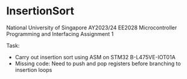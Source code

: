 # InsertionSort
National University of Singapore AY2023/24 
EE2028 Microcontroller Programming and Interfacing Assignment 1

Task:
- Carry out insertion sort using ASM on STM32 B-L475VE-IOT01A
- Missing code: Need to push and pop registers before branching to insertion loops
